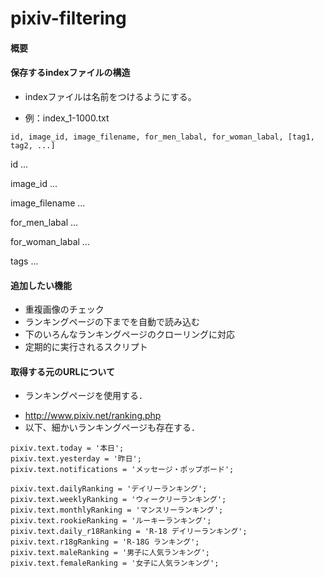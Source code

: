 # pixiv-filtering

#### 概要


#### 保存するindexファイルの構造

* indexファイルは名前をつけるようにする。
- 例：index_1-1000.txt

```
id, image_id, image_filename, for_men_labal, for_woman_labal, [tag1, tag2, ...]

```

id ...

image_id ...

image_filename ...

for_men_labal ...

for_woman_labal ...

tags ... 


#### 追加したい機能

* 重複画像のチェック
* ランキングページの下までを自動で読み込む
* 下のいろんなランキングページのクローリングに対応
* 定期的に実行されるスクリプト

#### 取得する元のURLについて

- ランキングページを使用する．
* http://www.pixiv.net/ranking.php
* 以下、細かいランキングページも存在する．

```
pixiv.text.today = '本日';
pixiv.text.yesterday = '昨日';
pixiv.text.notifications = 'メッセージ・ポップボード';

pixiv.text.dailyRanking = 'デイリーランキング';
pixiv.text.weeklyRanking = 'ウィークリーランキング';
pixiv.text.monthlyRanking = 'マンスリーランキング';
pixiv.text.rookieRanking = 'ルーキーランキング';
pixiv.text.daily_r18Ranking = 'R-18 デイリーランキング';
pixiv.text.r18gRanking = 'R-18G ランキング';
pixiv.text.maleRanking = '男子に人気ランキング';
pixiv.text.femaleRanking = '女子に人気ランキング';
```